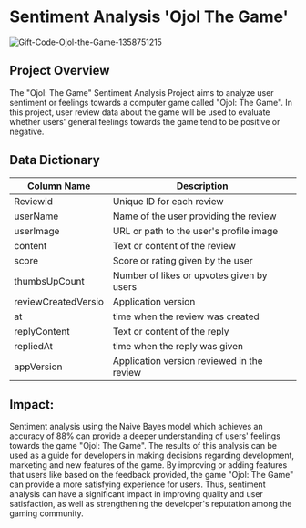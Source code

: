 # Sentiment Analysis 'Ojol The Game'
![Gift-Code-Ojol-the-Game-1358751215](https://github.com/nopal-fz/Data-Science-Projects/assets/145373069/8d7fd1a2-2d75-453e-882a-a2ac7f8b426e)
## Project Overview
The "Ojol: The Game" Sentiment Analysis Project aims to analyze user sentiment or feelings towards a computer game called "Ojol: The Game". In this project, user review data about the game will be used to evaluate whether users' general feelings towards the game tend to be positive or negative.

## Data Dictionary

| Column Name         | Description                                           |
|---------------------|-------------------------------------------------------|
| Reviewid            | Unique ID for each review                             |
| userName            | Name of the user providing the review                 |
| userImage           | URL or path to the user's profile image               |
| content             | Text or content of the review                         |
| score               | Score or rating given by the user                     |
| thumbsUpCount       | Number of likes or upvotes given by users             |
| reviewCreatedVersio | Application version                                   |
| at                  | time when the review was created                      |
| replyContent        | Text or content of the reply                          |
| repliedAt           | time when the reply was given                         |
| appVersion          | Application version reviewed in the review            |

## Impact:
Sentiment analysis using the Naive Bayes model which achieves an accuracy of 88% can provide a deeper understanding of users' feelings towards the game "Ojol: The Game". The results of this analysis can be used as a guide for developers in making decisions regarding development, marketing and new features of the game. By improving or adding features that users like based on the feedback provided, the game "Ojol: The Game" can provide a more satisfying experience for users. Thus, sentiment analysis can have a significant impact in improving quality and user satisfaction, as well as strengthening the developer's reputation among the gaming community.
